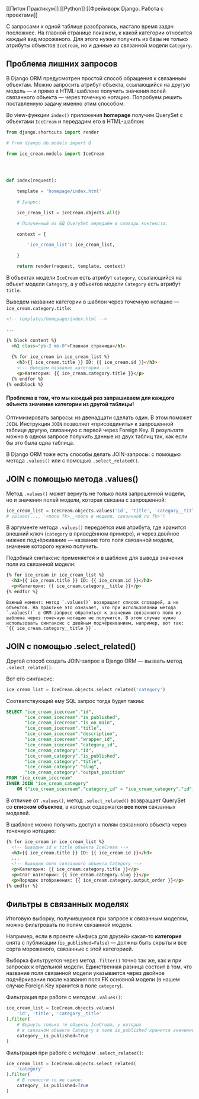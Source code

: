 
[[Питон Практикум]]
[[Python]]
[[Фреймворк Django. Работа с проектами]]

С запросами к одной таблице разобрались, настало время задач посложнее. На главной странице покажем, к какой категории относится каждый вид мороженого. Для этого нужно получить из базы не только атрибуты объектов `IceCream`, но и данные из связанной модели `Category`.

## Проблема лишних запросов

В Django ORM предусмотрен простой способ обращения к связанным объектам. Можно запросить атрибут объекта, ссылающийся на другую модель — и прямо в HTML-шаблоне получить значения полей связанного объекта — через точечную нотацию. Попробуем решить поставленную задачу именно этим способом.

Во view-функции `index()` приложения **homepage** получим QuerySet с объектами `IceCream` и передадим его в HTML-шаблон:


```python
from django.shortcuts import render

# from django.db.models import Q

from ice_cream.models import IceCream

  
  

def index(request):

    template = 'homepage/index.html'

    # Запрос:

    ice_cream_list = IceCream.objects.all()

    # Полученный из БД QuerySet передаём в словарь контекста:

    context = {

        'ice_cream_list': ice_cream_list,

    }

    return render(request, template, context)
```


В объектах модели `IceCream` есть атрибут `category`, ссылающийся на объект модели `Category`, а у объектов модели `Category` есть атрибут `title`.

Выведем название категории в шаблон через точечную нотацию — `ice_cream.category.title`:

```html
<!-- templates/homepage/index.html -->

...

{% block content %}
  <h1 class="pb-2 mb-0">Главная страница</h1>
  
  {% for ice_cream in ice_cream_list %}  
    <h3>{{ ice_cream.title }} ID: {{ ice_cream.id }}</h3>
    <!-- Выведем название категории -->
    <p>Категория: {{ ice_cream.category.title }}</p>
  {% endfor %}
{% endblock %}
```


#### Проблема в том, что мы каждый раз запрашиваем для каждого объекта значение категории из другой таблицы!


Оптимизировать запросы: из двенадцати сделать один. В этом поможет `JOIN`. Инструкция `JOIN` позволяет «присоединить» к запрошенной таблице другую, связанную с первой через Foreign Key. В результате можно в одном запросе получить данные из двух таблиц так, как если бы это была одна таблица.

В Django ORM тоже есть способы делать JOIN-запросы: с помощью метода `.values()` или с помощью `.select_related()`.


## JOIN c помощью метода .values()

Метод `.values()` может вернуть не только поля запрошенной модели, но и значения полей модели, которая связана с запрошенной:


```python
ice_cream_list = IceCream.objects.values('id', 'title', 'category__title')
# values(..., '<поле fk>__<поле в модели, связанной по fk>')
```


В аргументе метода `.values()` передаётся имя атрибута, где хранится внешний ключ (`category` в приведённом примере), и через двойное нижнее подчёркивание — название того поля связанной модели, значение которого нужно получить.

Подобный синтаксис применяется и в шаблоне для вывода значения поля из связанной модели:

```html
{% for ice_cream in ice_cream_list %}
  <h3>{{ ice_cream.title }} ID: {{ ice_cream.id }}</h3>
  <p>Категория: {{ ice_cream.category__title }}</p>
{% endfor %} 
```


```
Важный момент: метод `.values()` возвращает список словарей, а не объектов. На практике это означает, что при использовании метода `.values()` в ORM-запросе обратиться к значению связанного поля из шаблона через точечную нотацию не получится. В этом случае нужно использовать синтаксис с двойным подчёркиванием, например, вот так: `{{ ice_cream.category__title }}`.
```


## JOIN c помощью .select_related()

Другой способ создать JOIN-запрос в Django ORM — вызвать метод `.select_related()`.

Вот его синтаксис:

```python
ice_cream_list = IceCream.objects.select_related('category')
```


Соответствующий ему SQL запрос тогда будет таким:

```sql
SELECT "ice_cream_icecream"."id",
       "ice_cream_icecream"."is_published",
       "ice_cream_icecream"."is_on_main",
       "ice_cream_icecream"."title",
       "ice_cream_icecream"."description",
       "ice_cream_icecream"."wrapper_id",
       "ice_cream_icecream"."category_id",
       "ice_cream_category"."id",
       "ice_cream_category"."is_published",
       "ice_cream_category"."title",
       "ice_cream_category"."slug",
       "ice_cream_category"."output_position"
FROM "ice_cream_icecream"
INNER JOIN "ice_cream_category"
    ON ("ice_cream_icecream"."category_id" = "ice_cream_category"."id")
```


В отличие от `.values()`, метод `.select_related()` возвращает QuerySet со **списком объектов**, в которых содержатся **все поля** связанных моделей.

В шаблоне можно получить доступ к полям связанного объекта через точечную нотацию:


```html
{% for ice_cream in ice_cream_list %}
  <!-- Выводим id и title объекта IceCream -->
  <h3>{{ ice_cream.title }} ID: {{ ice_cream.id }}</h3> 
  ...
  <!-- Выводим поля связанного объекта Category -->
  <p>Категория: {{ ice_cream.category.title }}</p>
  <p>Слаг категории: {{ ice_cream.category.slug }}</p>
  <p>Порядок отображения: {{ ice_cream.category.output_order }}</p>
{% endfor %} 
```


## Фильтры в связанных моделях

Итоговую выборку, получившуюся при запросе к связанным моделям, можно фильтровать по полям связанной модели.

Например, если в проекте «Анфиса для друзей» какая-то **категория** снята с публикации (`is_published=False`) — должны быть скрыты и все сорта мороженого, связанные с этой категорией.

Выборка фильтруется через метод `.filter()` точно так же, как и при запросах к отдельной модели. Единственная разница состоит в том, что название поля связанной модели указывается через двойное подчёркивание после названия поля FK основной модели (в нашем случае Foreign Key хранится в поле `category`).

Фильтрация при работе с методом `.values()`:


```python
ice_cream_list = IceCream.objects.values(
    'id', 'title', 'category__title'
).filter(
    # Вернуть только те объекты IceCream, у которых
    # в связаном объекте Category в поле is_published хранится значение True:
    category__is_published=True
)
```


Фильтрация при работе с методом `.select_related()`:


```python
ice_cream_list = IceCream.objects.select_related(
    'category'
).filter(
    # В точности то же самое:
    category__is_published=True
)
```



